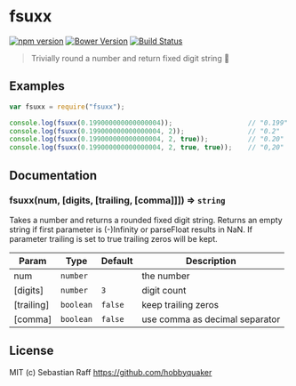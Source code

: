 # fsuxx

[![npm version](https://badge.fury.io/js/fsuxx.svg)](https://badge.fury.io/js/fsuxx) 
[![Bower Version](https://badge.fury.io/bo/fsuxx.svg)](http://badge.fury.io/bo/fsuxx)
[![Build Status](https://travis-ci.org/hobbyquaker/fsuxx.svg?branch=master)](https://travis-ci.org/hobbyquaker/fsuxx)

> Trivially round a number and return fixed digit string :whale:

## Examples

```javascript
var fsuxx = require("fsuxx");

console.log(fsuxx(0.199000000000000004));                   // "0.199"
console.log(fsuxx(0.199000000000000004, 2));                // "0.2"
console.log(fsuxx(0.199000000000000004, 2, true));          // "0.20"
console.log(fsuxx(0.199000000000000004, 2, true, true));    // "0,20"
```


## Documentation

### fsuxx(num, [digits, [trailing, [comma]]]) ⇒ <code>string</code>
Takes a number and returns a rounded fixed digit string. Returns an empty string if first parameter is (-)Infinity or 
parseFloat results in NaN. If parameter trailing is set to true trailing zeros will be kept.

| Param | Type | Default | Description |
| --- | --- | --- | --- |
| num | <code>number</code> |  | the number |
| [digits] | <code>number</code> | <code>3</code> | digit count |
| [trailing] | <code>boolean</code> | <code>false</code> | keep trailing zeros |
| [comma] | <code>boolean</code> | <code>false</code> | use comma as decimal separator |


## License

MIT (c) Sebastian Raff https://github.com/hobbyquaker